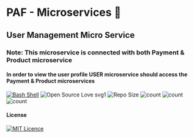 
# PAF - Microservices 🎉
## User Management Micro Service
### Note: This microservice is connected with both Payment & Product microservice
#### In order to view the user profile USER microservice should access the Payment & Product microservices
[![Bash Shell](https://badges.frapsoft.com/bash/v1/bash-150x25.png?v=103)](https://github.com/ellerbrock/open-source-badges/)
![Open Source Love svg1](https://badges.frapsoft.com/os/v1/open-source.svg?v=103)
![Repo Size](https://img.shields.io/github/repo-size/rivinduchamath/PAF)
![count](https://img.shields.io/github/languages/count/rivinduchamath/PAF)
![count](https://img.shields.io/github/forks/rivinduchamath/PAF?style=social)
![count](https://img.shields.io/github/watchers/rivinduchamath/PAF?style=social) 


#### License

[![MIT Licence](https://badges.frapsoft.com/os/mit/mit-125x28.png?v=103)](https://opensource.org/licenses/mit-license.php)
